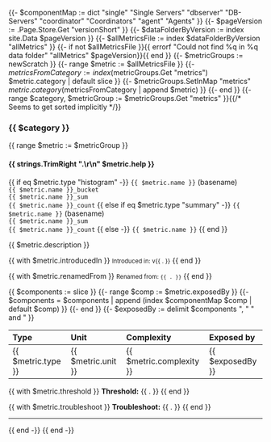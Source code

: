 {{- $componentMap := dict "single" "Single Servers" "dbserver" "DB-Servers" "coordinator" "Coordinators" "agent" "Agents" }}
{{- $pageVersion := .Page.Store.Get "versionShort" }}
{{- $dataFolderByVersion := index site.Data $pageVersion }}
{{- $allMetricsFile := index $dataFolderByVersion "allMetrics" }}
{{- if not $allMetricsFile }}{{ errorf "Could not find %q in %q data folder" "allMetrics" $pageVersion}}{{ end }}
{{- $metricGroups := newScratch }}
{{- range $metric := $allMetricsFile }}
  {{- $metricsFromCategory := index ($metricGroups.Get "metrics") $metric.category | default slice }}
  {{- $metricGroups.SetInMap "metrics" $metric.category ($metricsFromCategory | append $metric) }}
{{- end }}
{{- range $category, $metricGroup := $metricGroups.Get "metrics" }}{{/* Seems to get sorted implicitly */}}

### {{ $category }}

{{ range $metric := $metricGroup }}

#### {{ strings.TrimRight ".\r\n" $metric.help }}

{{ if eq $metric.type "histogram" -}}
`{{ $metric.name }}` (basename)<br>
`{{ $metric.name }}_bucket`<br>
`{{ $metric.name }}_sum`<br>
`{{ $metric.name }}_count`
{{ else if eq $metric.type "summary" -}}
`{{ $metric.name }}` (basename)<br>
`{{ $metric.name }}_sum`<br>
`{{ $metric.name }}_count`
{{ else -}}
`{{ $metric.name }}`
{{ end }}

{{ $metric.description }}

{{ with $metric.introducedIn }}
<small>Introduced in: v{{ . }}</small>
{{ end }}

{{ with $metric.renamedFrom }}
<small>Renamed from: `{{ . }}`</small>
{{ end }}

{{ $components := slice }}
{{- range $comp := $metric.exposedBy }}
  {{- $components = $components | append (index $componentMap $comp | default $comp) }}
{{- end }}
{{- $exposedBy := delimit $components ", " " and " }}

| Type | Unit | Complexity | Exposed by |
|:-----|:-----|:-----------|:-----------|
| {{ $metric.type }} | {{ $metric.unit }} | {{ $metric.complexity }} | {{ $exposedBy }} |

{{ with $metric.threshold }}
**Threshold:**
{{ . }}
{{ end }}

{{ with $metric.troubleshoot }}
**Troubleshoot:**
{{ . }}
{{ end }}

---

{{ end -}}
{{ end -}}

